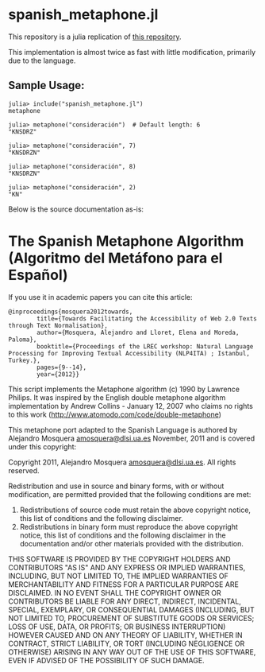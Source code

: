 # spanish_metaphone.jl

This repository is a julia replication of [this repository](https://github.com/amsqr/Spanish-Metaphone).

This implementation is almost twice as fast with little modification, primarily due to the language.

## Sample Usage:
```jldoctest
julia> include("spanish_metaphone.jl")
metaphone

julia> metaphone("consideración")  # Default length: 6
"KNSDRZ"

julia> metaphone("consideración", 7)
"KNSDRZN"

julia> metaphone("consideración", 8)
"KNSDRZN"

julia> metaphone("consideración", 2)
"KN"
```

Below is the source documentation as-is:

# The Spanish Metaphone Algorithm (Algoritmo del Metáfono para el Español)

If you use it in academic papers you can cite this article:

```
@inproceedings{mosquera2012towards,
		title={Towards Facilitating the Accessibility of Web 2.0 Texts through Text Normalisation},
		author={Mosquera, Alejandro and Lloret, Elena and Moreda, Paloma},
		booktitle={Proceedings of the LREC workshop: Natural Language Processing for Improving Textual Accessibility (NLP4ITA) ; Istanbul, Turkey.},
		pages={9--14},
		year={2012}}
```

This script implements the Metaphone algorithm (c) 1990 by Lawrence Philips.
It was inspired by the English double metaphone algorithm implementation by
Andrew Collins - January 12, 2007 who claims no rights to this work 
(http://www.atomodo.com/code/double-metaphone)

This metaphone port adapted to the Spanish Language is authored 
by Alejandro Mosquera <amosquera@dlsi.ua.es> November, 2011 
and is covered under this copyright:

Copyright 2011, Alejandro Mosquera <amosquera@dlsi.ua.es>.  All rights reserved.

Redistribution and use in source and binary forms, with or without modification,
are permitted provided that the following conditions are met:
  
1. Redistributions of source code must retain the above copyright notice, this 
list of conditions and the following disclaimer.
2. Redistributions in binary form must reproduce the above copyright notice, this
list of conditions and the following disclaimer in the documentation and/or
other materials provided with the distribution.
  
  
THIS SOFTWARE IS PROVIDED BY THE COPYRIGHT HOLDERS AND CONTRIBUTORS "AS IS" AND
ANY EXPRESS OR IMPLIED WARRANTIES, INCLUDING, BUT NOT LIMITED TO, THE IMPLIED 
WARRANTIES OF MERCHANTABILITY AND FITNESS FOR A PARTICULAR PURPOSE ARE
DISCLAIMED. IN NO EVENT SHALL THE COPYRIGHT OWNER OR CONTRIBUTORS BE LIABLE FOR 
ANY DIRECT, INDIRECT, INCIDENTAL, SPECIAL, EXEMPLARY, OR CONSEQUENTIAL DAMAGES 
(INCLUDING, BUT NOT LIMITED TO, PROCUREMENT OF SUBSTITUTE GOODS OR SERVICES; 
LOSS OF USE, DATA, OR PROFITS; OR BUSINESS INTERRUPTION) HOWEVER CAUSED AND ON 
ANY THEORY OF LIABILITY, WHETHER IN CONTRACT, STRICT LIABILITY, OR TORT 
(INCLUDING NEGLIGENCE OR OTHERWISE) ARISING IN ANY WAY OUT OF THE USE OF THIS 
SOFTWARE, EVEN IF ADVISED OF THE POSSIBILITY OF SUCH DAMAGE.